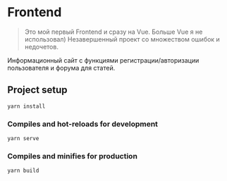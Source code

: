 # Frontend 

>Это мой первый Frontend и сразу на Vue. Больше Vue я не использовал) Незавершенный проект со множеством ошибок и недочетов.

Информационный сайт с функциями регистрации/авторизации пользователя и форума для статей.

## Project setup
```
yarn install
```
### Compiles and hot-reloads for development
```
yarn serve
```
### Compiles and minifies for production
```
yarn build
```
